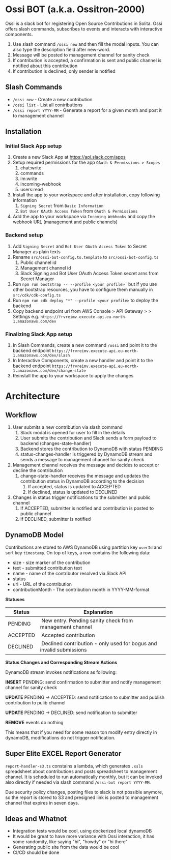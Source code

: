 # Ossi BOT (a.k.a. Ossitron-2000)

Ossi is a slack bot for registering Open Source Contributions in Solita. Ossi offers slash commands, subscribes to events and interacts with interactive components.

1. Use slash command `/ossi new` and then fill the modal inputs. You can also type the description field after new-word.
2. Message will be posted to management  channel for sanity check
3. If contribution is accepted, a confirmation is sent and public channel is notified about this contribution
4. If contribution is declined, only sender is notified

## Slash Commands
* `/ossi new` - Create a new contribution
* `/ossi list` - List all contributions
* `/ossi report YYYY-MM` - Generate a report for a given month and post it to management channel

## Installation

### Initial Slack App setup

1. Create a new Slack App at https://api.slack.com/apps
2. Setup required permissions for the app `OAuth & Permissions > Scopes `
   1. chat:write
   2. commands
   3. im:write
   4. incoming-webhook
   5. users:read
3. Install the app to your workspace and after installation, copy following information
   1. `Signing Secret` from `Basic Information`
   2. `Bot User OAuth Access Token` from `OAuth & Permissions` 
4. Add the app to your workspace via `Incoming Webhooks` and copy the webhook URL (management and public channels)

### Backend setup
1. Add ``Signing Secret`` and ``Bot User OAuth Access Token`` to Secret Manager as plain texts
2. Rename `src/ossi-bot-config.ts.template` to `src/ossi-bot-config.ts`
   1. Public channel id
   2. Management channel id
   3. Slack Signing and Bot User OAuth Access Token secret arns from Secret Manager
3. Run `npm run bootstrap -- --profile <your profile> ` but if you use other bootstrap resources, you have to configure them manually in `src/cdk/cdk-config.ts`
4. Run `npm run cdk deploy "*" --profile <your profile>` to deploy the backend
5. Copy backend endpoint url from AWS Console > API Gateway > <your api> > Settings e.g. `https://frvreimv.execute-api.eu-north-1.amazonaws.com/dev`

### Finalizing Slack App setup
1. In Slash Commands, create a new command `/ossi` and point it to the backend endpoint `https://frvreimv.execute-api.eu-north-1.amazonaws.com/dev/slash`
2. In Interactive Components, create a new handler and point it to the backend endpoint `https://frvreimv.execute-api.eu-north-1.amazonaws.com/dev/change-state`
3. Reinstall the app to your workspace to apply the changes


# Architecture

## Workflow

1. User submits a new contribution via slash command
   1. Slack modal is opened for user to fill in the details
   2. User submits the contribution and Slack sends a form payload to backend (changes-state-handler)
   3. Backend stores the contribution to DynamoDB with status PENDING
   4. status-changes-handler is triggered by DynamoDB stream and sends a message to management channel for sanity check
2. Management channel receives the message and decides to accept or decline the contribution
   1. change-state-handler receives the message and updates the contribution status in DynamoDB according to the decision
      1. If accepted, status is updated to ACCEPTED
      2. If declined, status is updated to DECLINED
3. Changes in status trigger notifications to the submitter and public channel
   1. If ACCEPTED, submitter is notified and contribution is posted to public channel
   2. If DECLINED, submitter is notified
   

## DynamoDB Model

Contributions are stored to AWS DynamoDB using partition key `userId` and sort key `timestamp`. On top of keys, a row contains the following data:

* size - size marker of the contribution
* text - submitted contribution text
* name - name of the contributor resolved via Slack API
* status
* url - URL of the contribution
* contributionMonth - The contribution month in YYYY-MM-format

**Statuses**

| Status          | Explanation                                                                    |
| --------------- | ------------------------------------------------------------------------------ |
| PENDING         | New entry. Pending sanity check from management channel                        |
| ACCEPTED        | Accepted contribution                                                          |
| DECLINED        | Declined contribution - only used for bogus and invalid submissions            |

**Status Changes and Corresponding Stream Actions**

DynamoDB stream invokes notifications as following:

**INSERT** PENDING: send confirmation to submitter and notify management channel for sanity check

**UPDATE** PENDING -> ACCEPTED: send notification to submitter and publish contribution to pulib channel

**UPDATE** PENDING -> DECLINED: send notification to submitter

**REMOVE** events do nothing

This means that if you need for some reason ton modify entry directly in dynamoDB, modifications do not trigger notification.

## Super Elite EXCEL Report Generator

`report-handler-s3.ts` constains a lambda, which generates `.xsls` spreadsheet about contributions and posts spreadsheet to management channel. 
It is scheduled to run automatically monthly, but it can be invoked also directly if needed via slash command `/ossi-bot report YYYY-MM`.

Due security policy changes, posting files to slack is not possible anymore, so the report is stored to S3 and presigned link is posted to management channel that expires in seven days. 

## Ideas and Whatnot

* Integration tests would be cool, using dockerized local dynamoDB
* It would be great to have more variance with Ossi interaction, it has some randomity, like saying "hi", "howdy" or "hi there"
* Generating public site from the data would be cool
* CI/CD should be done